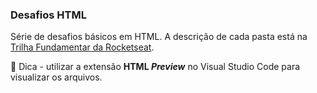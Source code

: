 ### Desafios HTML

Série de desafios básicos em HTML. A descrição de cada pasta está na [Trilha Fundamentar da Rocketseat](https://efficient-sloth-d85.notion.site/Desafios-HTML-ed0f6368d34d44ffab92686b9dc93229).

📌 Dica - utilizar a extensão <strong>HTML <em>Preview</em></strong> no Visual Studio Code para visualizar os arquivos.

